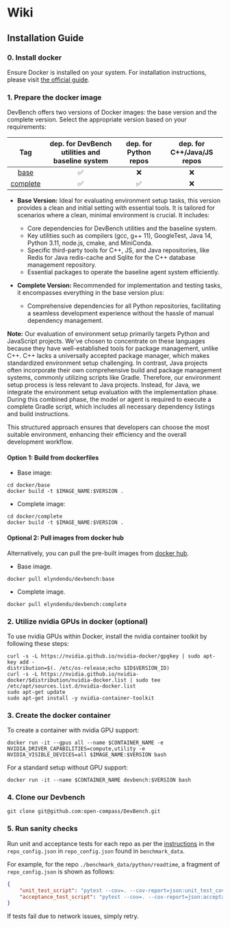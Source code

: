 # Wiki

## Installation Guide

### 0. Install docker

Ensure Docker is installed on your system. For installation instructions, please visit [the official guide](https://docs.docker.com/engine/install/ubuntu/).

### 1. Prepare the docker image

DevBench offers two versions of Docker images: the base version and the complete version. Select the appropriate version based on your requirements:

|   Tag    | dep. for DevBench utilities and baseline system | dep. for Python repos | dep. for C++/Java/JS repos |
| :------: | :-------------------------------------------------: | :-------------------: | :------------------------: |
|   [base](./docker/base/)   |                       ✅                            |          ❌           |     ❌                     |
| [complete](./docker/complete/) |                       ✅                            |          ✅           |     ❌                     |

- **Base Version:** Ideal for evaluating environment setup tasks, this version provides a clean and initial setting with essential tools. It is tailored for scenarios where a clean, minimal environment is crucial. It includes:
  - Core dependencies for DevBench utilities and the baseline system.
  - Key utilities such as compilers (gcc, g++ 11), GoogleTest, Java 14, Python 3.11, node.js, cmake, and MiniConda.
  - Specific third-party tools for C++, JS, and Java repositories, like Redis for Java redis-cache and Sqlite for the C++ database management repository.
  - Essential packages to operate the baseline agent system efficiently.

- **Complete Version:** Recommended for implementation and testing tasks, it encompasses everything in the base version plus:
  - Comprehensive dependencies for all Python repositories, facilitating a seamless development experience without the hassle of manual dependency management.

**Note:** Our evaluation of environment setup primarily targets Python and JavaScript projects. We've chosen to concentrate on these languages because they have well-established tools for package management, unlike C++. C++ lacks a universally accepted package manager, which makes standardized environment setup challenging. In contrast, Java projects often incorporate their own comprehensive build and package management systems, commonly utilizing scripts like Gradle. Therefore, our environment setup process is less relevant to Java projects. Instead, for Java, we integrate the environment setup evaluation with the implementation phase. During this combined phase, the model or agent is required to execute a complete Gradle script, which includes all necessary dependency listings and build instructions.

This structured approach ensures that developers can choose the most suitable environment, enhancing their efficiency and the overall development workflow.

#### Option 1: Build from dockerfiles

- Base image:

```shell
cd docker/base
docker build -t $IMAGE_NAME:$VERSION .
```

- Complete image:

```shell
cd docker/complete
docker build -t $IMAGE_NAME:$VERSION .
```

#### Optional 2: Pull images from docker hub

Alternatively, you can pull the pre-built images from [docker hub](https://hub.docker.com/r/elyndendu/devbench).

- Base image.

```shell
docker pull elyndendu/devbench:base
```

- Complete image.

```shell
docker pull elyndendu/devbench:complete
```

### 2. Utilize nvidia GPUs in docker (optional)

To use nvidia GPUs within Docker, install the nvidia container toolkit by following these steps:

```shell
curl -s -L https://nvidia.github.io/nvidia-docker/gpgkey | sudo apt-key add -
distribution=$(. /etc/os-release;echo $ID$VERSION_ID)
curl -s -L https://nvidia.github.io/nvidia-docker/$distribution/nvidia-docker.list | sudo tee /etc/apt/sources.list.d/nvidia-docker.list
sudo apt-get update
sudo apt-get install -y nvidia-container-toolkit
```

### 3. Create the docker container

To create a container with nvidia GPU support:

```shell
docker run -it --gpus all --name $CONTAINER_NAME -e NVIDIA_DRIVER_CAPABILITIES=compute,utility -e NVIDIA_VISIBLE_DEVICES=all $IMAGE_NAME:$VERSION bash
```

For a standard setup without GPU support:

```shell
docker run -it --name $CONTAINER_NAME devbench:$VERSION bash
```

### 4. Clone our Devbench

```shell
git clone git@github.com:open-compass/DevBench.git
```

### 5. Run sanity checks

Run unit and acceptance tests for each repo as per the [instructions](./benchmark_data/README.md#dataset-introduction) in the `repo_config.json` in `repo_config.json` found in `benchmark_data`.

For example, for the repo `./benchmark_data/python/readtime`, a fragment of `repo_config.json` is shown as follows:

```json
{
    "unit_test_script": "pytest --cov=. --cov-report=json:unit_test_cov.json --json-report --json-report-file=unit_test_report.json unit_tests",
    "acceptance_test_script": "pytest --cov=. --cov-report=json:acceptance_test_cov.json --json-report --json-report-file=acceptance_test_report.json acceptance_tests",
}
```

If tests fail due to network issues, simply retry.